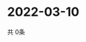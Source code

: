 # 2022-03-10
  共 0条

  <!-- BEGIN -->
  <!-- 最后更新时间Thu Mar 10 2022 13:13:52 GMT+0000 (Coordinated Universal Time) -->
  
  <!-- END -->
  
  